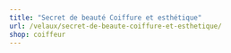 ```yaml
---
title: "Secret de beauté Coiffure et esthétique"
url: /velaux/secret-de-beaute-coiffure-et-esthetique/
shop: coiffeur
---
```

